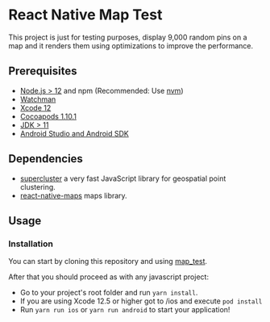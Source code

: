# React Native Map Test

This project is just for testing purposes, display 9,000 random pins on a map and it renders them using optimizations to improve the performance. 

## Prerequisites

- [Node.js > 12](https://nodejs.org) and npm (Recommended: Use [nvm](https://github.com/nvm-sh/nvm))
- [Watchman](https://facebook.github.io/watchman)
- [Xcode 12](https://developer.apple.com/xcode)
- [Cocoapods 1.10.1](https://cocoapods.org)
- [JDK > 11](https://www.oracle.com/java/technologies/javase-jdk11-downloads.html)
- [Android Studio and Android SDK](https://developer.android.com/studio)

## Dependencies

- [supercluster](https://github.com/mapbox/supercluster) a very fast JavaScript library for geospatial point clustering.
- [react-native-maps](https://github.com/react-native-maps/react-native-maps) maps library.

## Usage

### Installation

You can start by cloning this repository and using [map_test](https://github.com/caanvaga/map_test).

After that you should proceed as with any javascript project:

- Go to your project's root folder and run `yarn install`.
- If you are using Xcode 12.5 or higher got to /ios and execute `pod install`
- Run `yarn run ios` or `yarn run android` to start your application!
